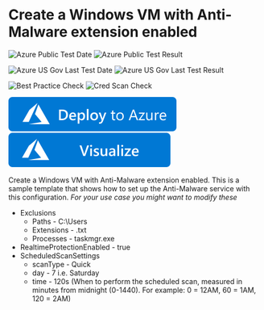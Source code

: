 # Create a Windows VM with Anti-Malware extension enabled

![Azure Public Test Date](https://azurequickstartsservice.blob.core.windows.net/badges/anti-malware-extension-windows-vm/PublicLastTestDate.svg)
![Azure Public Test Result](https://azurequickstartsservice.blob.core.windows.net/badges/anti-malware-extension-windows-vm/PublicDeployment.svg)

![Azure US Gov Last Test Date](https://azurequickstartsservice.blob.core.windows.net/badges/anti-malware-extension-windows-vm/FairfaxLastTestDate.svg)
![Azure US Gov Last Test Result](https://azurequickstartsservice.blob.core.windows.net/badges/anti-malware-extension-windows-vm/FairfaxDeployment.svg)

![Best Practice Check](https://azurequickstartsservice.blob.core.windows.net/badges/anti-malware-extension-windows-vm/BestPracticeResult.svg)
![Cred Scan Check](https://azurequickstartsservice.blob.core.windows.net/badges/anti-malware-extension-windows-vm/CredScanResult.svg)

[![Deploy To Azure](https://raw.githubusercontent.com/Azure/azure-quickstart-templates/master/1-CONTRIBUTION-GUIDE/images/deploytoazure.svg?sanitize=true)]("https://portal.azure.com/#create/Microsoft.Template/uri/https%3A%2F%2Fraw.githubusercontent.com%2FAzure%2Fazure-quickstart-templates%2Fmaster%2Fanti-malware-extension-windows-vm%2Fazuredeploy.json")  [![Visualize](https://raw.githubusercontent.com/Azure/azure-quickstart-templates/master/1-CONTRIBUTION-GUIDE/images/visualizebutton.svg?sanitize=true)]("http://armviz.io/#/?load=https%3A%2F%2Fraw.githubusercontent.com%2FAzure%2Fazure-quickstart-templates%2Fmaster%2Fanti-malware-extension-windows-vm%2Fazuredeploy.json")
    


    


Create a Windows VM with Anti-Malware extension enabled. This is a sample template that shows how to set up the Anti-Malware service with this configuration. *For your use case you might want to modify these*

* Exclusions
  * Paths - C:\Users
  * Extensions -  .txt
  * Processes - taskmgr.exe
*  RealtimeProtectionEnabled - true
* ScheduledScanSettings
  * scanType - Quick
  * day - 7 i.e. Saturday
  * time - 120s (When to perform the scheduled scan, measured in minutes from midnight (0-1440). For example: 0 = 12AM, 60 = 1AM, 120 = 2AM)


